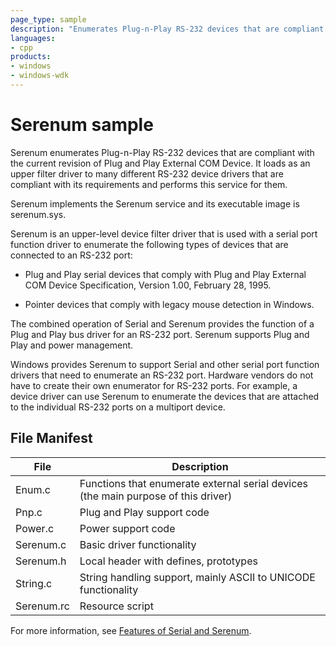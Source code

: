 ```yaml
---
page_type: sample
description: "Enumerates Plug-n-Play RS-232 devices that are compliant with the current revision of Plug and Play External COM Device."
languages:
- cpp
products:
- windows
- windows-wdk
---
```


# Serenum sample

Serenum enumerates Plug-n-Play RS-232 devices that are compliant with the current revision of Plug and Play External COM Device. It loads as an upper filter driver to many different RS-232 device drivers that are compliant with its requirements and performs this service for them.

Serenum implements the Serenum service and its executable image is serenum.sys.

Serenum is an upper-level device filter driver that is used with a serial port function driver to enumerate the following types of devices that are connected to an RS-232 port:

- Plug and Play serial devices that comply with Plug and Play External COM Device Specification, Version 1.00, February 28, 1995.

- Pointer devices that comply with legacy mouse detection in Windows.

The combined operation of Serial and Serenum provides the function of a Plug and Play bus driver for an RS-232 port. Serenum supports Plug and Play and power management.

Windows provides Serenum to support Serial and other serial port function drivers that need to enumerate an RS-232 port. Hardware vendors do not have to create their own enumerator for RS-232 ports. For example, a device driver can use Serenum to enumerate the devices that are attached to the individual RS-232 ports on a multiport device.

## File Manifest

| File | Description |
| --- | --- |
| Enum.c | Functions that enumerate external serial devices (the main purpose of this driver) |
| Pnp.c | Plug and Play support code |
| Power.c | Power support code |
| Serenum.c | Basic driver functionality |
| Serenum.h | Local header with defines, prototypes |
| String.c  | String handling support, mainly ASCII to UNICODE functionality |
| Serenum.rc | Resource script |

For more information, see [Features of Serial and Serenum](http://msdn.microsoft.com/en-us/library/windows/hardware/ff546505).
